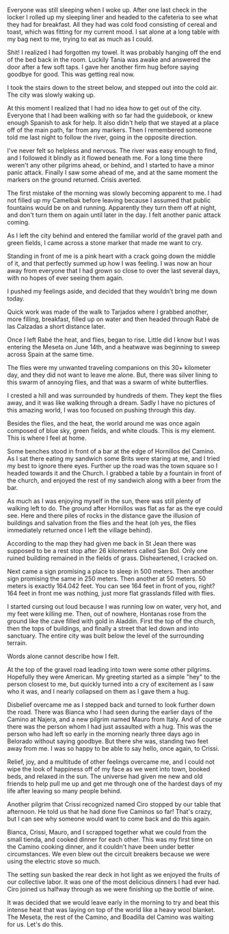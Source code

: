 Everyone was still sleeping when I woke up. After one last check in the locker I rolled up my sleeping liner and headed to the cafeteria to see what they had for breakfast. All they had was cold food consisting of cereal and toast, which was fitting for my current mood. I sat alone at a long table with my bag next to me, trying to eat as much as I could.

Shit! I realized I had forgotten my towel. It was probably hanging off the end of the bed back in the room. Luckily Tania was awake and answered the door after a few soft taps. I gave her another firm hug before saying goodbye for good. This was getting real now.

I took the stairs down to the street below, and stepped out into the cold air. The city was slowly waking up.

At this moment I realized that I had no idea how to get out of the city. Everyone that I had been walking with so far had the guidebook, or knew enough Spanish to ask for help. It also didn't help that we stayed at a place off of the main path, far from any markers. Then I remembered someone told me last night to follow the river, going in the opposite direction.

I've never felt so helpless and nervous. The river was easy enough to find, and I followed it blindly as it flowed beneath me. For a long time there weren't any other pilgrims ahead, or behind, and I started to have a minor panic attack. Finally I saw some ahead of me, and at the same moment the markers on the ground returned. Crisis averted.

The first mistake of the morning was slowly becoming apparent to me. I had not filled up my Camelbak before leaving because I assumed that public fountains would be on and running. Apparently they turn them off at night, and don't turn them on again until later in the day. I felt another panic attack coming.

As I left the city behind and entered the familiar world of the gravel path and green fields, I came across a stone marker that made me want to cry.

Standing in front of me is a pink heart with a crack going down the middle of it, and that perfectly summed up how I was feeling. I was now an hour away from everyone that I had grown so close to over the last several days, with no hopes of ever seeing them again.

I pushed my feelings aside, and decided that they wouldn’t bring me down today.

Quick work was made of the walk to Tarjados where I grabbed another, more filling, breakfast, filled up on water and then headed through Rabé de las Calzadas a short distance later.

Once I left Rabé the heat, and flies, began to rise. Little did I know but I was entering the Meseta on June 14th, and a heatwave was beginning to sweep across Spain at the same time.

The flies were my unwanted traveling companions on this 30+ kilometer day, and they did not want to leave me alone. But, there was silver lining to this swarm of annoying flies, and that was a swarm of white butterflies.

I crested a hill and was surrounded by hundreds of them. They kept the flies away, and it was like walking through a dream. Sadly I have no pictures of this amazing world, I was too focused on pushing through this day.

Besides the flies, and the heat, the world around me was once again composed of blue sky, green fields, and white clouds. This is my element. This is where I feel at home.

Some benches stood in front of a bar at the edge of Hornillos del Camino. As I sat there eating my sandwich some Brits were staring at me, and I tried my best to ignore there eyes. Further up the road was the town square so I headed towards it and the Church. I grabbed a table by a fountain in front of the church, and enjoyed the rest of my sandwich along with a beer from the bar.

As much as I was enjoying myself in the sun, there was still plenty of walking left to do. The ground after Hornillos was flat as far as the eye could see. Here and there piles of rocks in the distance gave the illusion of buildings and salvation from the flies and the heat (oh yes, the flies immediately returned once I left the village behind).

According to the map they had given me back in St Jean there was supposed to be a rest stop after 26 kilometers called San Bol. Only one ruined building remained in the fields of grass. Disheartened, I cracked on.

Next came a sign promising a place to sleep in 500 meters. Then another sign promising the same in 250 meters. Then another at 50 meters. 50 meters is exactly 164.042 feet. You can see 164 feet in front of you, right? 164 feet in front me was nothing, just more flat grasslands filled with flies.

I started cursing out loud because I was running low on water, very hot, and my feet were killing me. Then, out of nowhere, Hontanas rose from the ground like the cave filled with gold in Aladdin. First the top of the church, then the tops of buildings, and finally a street that led down and into sanctuary. The entire city was built below the level of the surrounding terrain.

Words alone cannot describe how I felt.

At the top of the gravel road leading into town were some other pilgrims. Hopefully they were American. My greeting started as a simple "hey" to the person closest to me, but quickly turned into a cry of excitement as I saw who it was, and I nearly collapsed on them as I gave them a hug.

Disbelief overcame me as I stepped back and turned to look further down the road. There was Bianca who I had seen during the earlier days of the Camino at Najera, and a new pilgrim named Mauro from Italy. And of course there was the person whom I had just assaulted with a hug. This was the person who had left so early in the morning nearly three days ago in Belorado without saying goodbye. But there she was, standing two feet away from me. I was so happy to be able to say hello, once again, to Crissi.

Relief, joy, and a multitude of other feelings overcame me, and I could not wipe the look of happiness off of my face as we went into town, booked beds, and relaxed in the sun. The universe had given me new and old friends to help pull me up and get me through one of the hardest days of my life after leaving so many people behind.

Another pilgrim that Crissi recognized named Ciro stopped by our table that afternoon. He told us that he had done five Caminos so far! That's crazy, but I can see why someone would want to come back and do this again.

Bianca, Crissi, Mauro, and I scrapped together what we could from the small tienda, and cooked dinner for each other. This was my first time on the Camino cooking dinner, and it couldn't have been under better circumstances. We even blew out the circuit breakers because we were using the electric stove so much.

The setting sun basked the rear deck in hot light as we enjoyed the fruits of our collective labor. It was one of the most delicious dinners I had ever had. Ciro joined us halfway through as we were finishing up the bottle of wine.

It was decided that we would leave early in the morning to try and beat this intense heat that was laying on top of the world like a heavy wool blanket. The Meseta, the rest of the Camino, and Boadilla del Camino was waiting for us. Let's do this.
